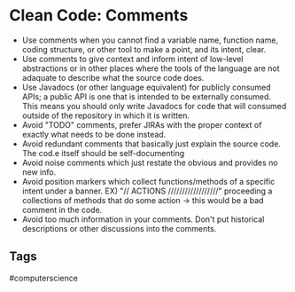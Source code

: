 # Clean Code: Comments
* Use comments when you cannot find a variable name, function name, coding
  structure, or other tool to make a point, and its intent, clear.
* Use comments to give context and inform intent of low-level abstractions or
  in other places where the tools of the language are not adaquate to describe
  what the source code does.
* Use Javadocs (or other language equivalent) for publicly consumed APIs; a public
  API is one that is intended to be externally consumed. This means you should 
  only write Javadocs for code that will consumed outside of the repository in
  which it is written.
* Avoid "TODO" comments, prefer JIRAs with the proper context of exactly what 
  needs to be done instead.
* Avoid redundant comments that basically just explain the source code. The cod.e
  itself should be self-documenting
* Avoid noise comments which just restate the obvious and provides no new info.
* Avoid position markers which collect functions/methods of a specific intent
  under a banner. EX) "// ACTIONS //////////////////" proceeding a collections
  of methods that do some action -> this would be a bad comment in the code.
* Avoid too much information in your comments. Don't put historical descriptions
  or other discussions into the comments.

## Tags
#computerscience
